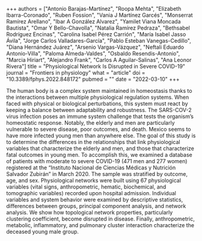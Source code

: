 +++
authors = ["Antonio Barajas-Martínez", "Roopa Mehta", "Elizabeth Ibarra-Coronado", "Ruben Fossion", "Vania J Martínez Garcés", "Monserrat Ramírez Arellano", "Ibar A González Alvarez", "Yamilet Viana Moncada Bautista", "Omar Y Bello-Chavolla", "Natalia Ramírez Pedraza", "Bethsabel Rodríguez Encinas", "Carolina Isabel Pérez Carrión", "María Isabel Jasso Ávila", "Jorge Carlos Valladares-García", "Pablo Esteban Vanegas-Cedillo", "Diana Hernández Juárez", "Arsenio Vargas-Vázquez", "Neftali Eduardo Antonio-Villa", "Paloma Almeda-Valdes", "Osbaldo Resendis-Antonio", "Marcia Hiriart", "Alejandro Frank", "Carlos A Aguilar-Salinas", "Ana Leonor Rivera"]
title = "Physiological Network Is Disrupted in Severe COVID-19"
journal = "Frontiers in physiology"
what = "article"
doi = "10.3389/fphys.2022.848172"
pubmed = ""
date = "2022-03-10"
+++

The human body is a complex system maintained in homeostasis thanks to the interactions between multiple physiological regulation systems. When faced with physical or biological perturbations, this system must react by keeping a balance between adaptability and robustness. The SARS-COV-2 virus infection poses an immune system challenge that tests the organism’s homeostatic response. Notably, the elderly and men are particularly vulnerable to severe disease, poor outcomes, and death. Mexico seems to have more infected young men than anywhere else. The goal of this study is to determine the differences in the relationships that link physiological variables that characterize the elderly and men, and those that characterize fatal outcomes in young men. To accomplish this, we examined a database of patients with moderate to severe COVID-19 (471 men and 277 women) registered at the “Instituto Nacional de Ciencias Médicas y Nutrición Salvador Zubirán” in March 2020. The sample was stratified by outcome, age, and sex. Physiological networks were built using 67 physiological variables (vital signs, anthropometric, hematic, biochemical, and tomographic variables) recorded upon hospital admission. Individual variables and system behavior were examined by descriptive statistics, differences between groups, principal component analysis, and network analysis. We show how topological network properties, particularly clustering coefficient, become disrupted in disease. Finally, anthropometric, metabolic, inflammatory, and pulmonary cluster interaction characterize the deceased young male group.